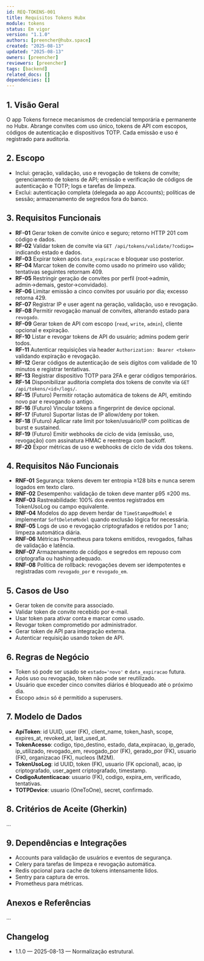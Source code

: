 ```yaml
---
id: REQ-TOKENS-001
title: Requisitos Tokens Hubx
module: tokens
status: Em vigor
version: "1.1.0"
authors: [preencher@hubx.space]
created: "2025-08-13"
updated: "2025-08-13"
owners: [preencher]
reviewers: [preencher]
tags: [backend]
related_docs: []
dependencies: []
---
```


## 1. Visão Geral
O app Tokens fornece mecanismos de credencial temporária e permanente no Hubx. Abrange convites com uso único, tokens de API com escopos, códigos de autenticação e dispositivos TOTP. Cada emissão e uso é registrado para auditoria.

## 2. Escopo
- Inclui: geração, validação, uso e revogação de tokens de convite; gerenciamento de tokens de API; emissão e verificação de códigos de autenticação e TOTP; logs e tarefas de limpeza.
- Exclui: autenticação completa (delegada ao app Accounts); políticas de sessão; armazenamento de segredos fora do banco.

## 3. Requisitos Funcionais
- **RF-01** Gerar token de convite único e seguro; retorno HTTP 201 com código e dados.
- **RF-02** Validar token de convite via `GET /api/tokens/validate/?codigo=` indicando estado e dados.
- **RF-03** Expirar token após `data_expiracao` e bloquear uso posterior.
- **RF-04** Marcar token de convite como usado no primeiro uso válido; tentativas seguintes retornam 409.
- **RF-05** Restringir geração de convites por perfil (root→admin, admin→demais, gestor→convidado).
- **RF-06** Limitar emissão a cinco convites por usuário por dia; excesso retorna 429.
- **RF-07** Registrar IP e user agent na geração, validação, uso e revogação.
- **RF-08** Permitir revogação manual de convites, alterando estado para `revogado`.
- **RF-09** Gerar token de API com escopo (`read`, `write`, `admin`), cliente opcional e expiração.
- **RF-10** Listar e revogar tokens de API do usuário; admins podem gerir todos.
- **RF-11** Autenticar requisições via header `Authorization: Bearer <token>` validando expiração e revogação.
- **RF-12** Gerar códigos de autenticação de seis dígitos com validade de 10 minutos e registrar tentativas.
- **RF-13** Registrar dispositivo TOTP para 2FA e gerar códigos temporários.
- **RF-14** Disponibilizar auditoria completa dos tokens de convite via `GET /api/tokens/<id>/logs/`.
- **RF-15** (Futuro) Permitir rotação automática de tokens de API, emitindo novo par e revogando o antigo.
- **RF-16** (Futuro) Vincular tokens a fingerprint de device opcional.
- **RF-17** (Futuro) Suportar listas de IP allow/deny por token.
- **RF-18** (Futuro) Aplicar rate limit por token/usuário/IP com políticas de burst e sustained.
- **RF-19** (Futuro) Emitir webhooks de ciclo de vida (emissão, uso, revogação) com assinatura HMAC e reentrega com backoff.
- **RF-20** Expor métricas de uso e webhooks de ciclo de vida dos tokens.

## 4. Requisitos Não Funcionais
- **RNF-01** Segurança: tokens devem ter entropia ≥128 bits e nunca serem logados em texto claro.
- **RNF-02** Desempenho: validação de token deve manter p95 ≤200 ms.
- **RNF-03** Rastreabilidade: 100% dos eventos registrados em TokenUsoLog ou campo equivalente.
- **RNF-04** Modelos do app devem herdar de `TimeStampedModel` e implementar `SoftDeleteModel` quando exclusão lógica for necessária.
- **RNF-05** Logs de uso e revogação criptografados e retidos por 1 ano; limpeza automática diária.
- **RNF-06** Métricas Prometheus para tokens emitidos, revogados, falhas de validação e latência.
- **RNF-07** Armazenamento de códigos e segredos em repouso com criptografia ou hashing adequado.
- **RNF-08** Política de rollback: revogações devem ser idempotentes e registradas com `revogado_por` e `revogado_em`.

## 5. Casos de Uso
- Gerar token de convite para associado.
- Validar token de convite recebido por e-mail.
- Usar token para ativar conta e marcar como usado.
- Revogar token comprometido por administrador.
- Gerar token de API para integração externa.
- Autenticar requisição usando token de API.

## 6. Regras de Negócio
- Token só pode ser usado se `estado='novo'` e `data_expiracao` futura.
- Após uso ou revogação, token não pode ser reutilizado.
- Usuário que exceder cinco convites diários é bloqueado até o próximo dia.
- Escopo `admin` só é permitido a superusers.

## 7. Modelo de Dados
- **ApiToken**: id UUID, user (FK), client_name, token_hash, scope, expires_at, revoked_at, last_used_at.
- **TokenAcesso**: codigo, tipo_destino, estado, data_expiracao, ip_gerado, ip_utilizado, revogado_em, revogado_por (FK), gerado_por (FK), usuario (FK), organizacao (FK), nucleos (M2M).
- **TokenUsoLog**: id UUID, token (FK), usuario (FK opcional), acao, ip criptografado, user_agent criptografado, timestamp.
- **CodigoAutenticacao**: usuario (FK), codigo, expira_em, verificado, tentativas.
- **TOTPDevice**: usuario (OneToOne), secret, confirmado.

## 8. Critérios de Aceite (Gherkin)
...

## 9. Dependências e Integrações
- Accounts para validação de usuários e eventos de segurança.
- Celery para tarefas de limpeza e revogação automática.
- Redis opcional para cache de tokens intensamente lidos.
- Sentry para captura de erros.
- Prometheus para métricas.

## Anexos e Referências
...

## Changelog
- 1.1.0 — 2025-08-13 — Normalização estrutural.
